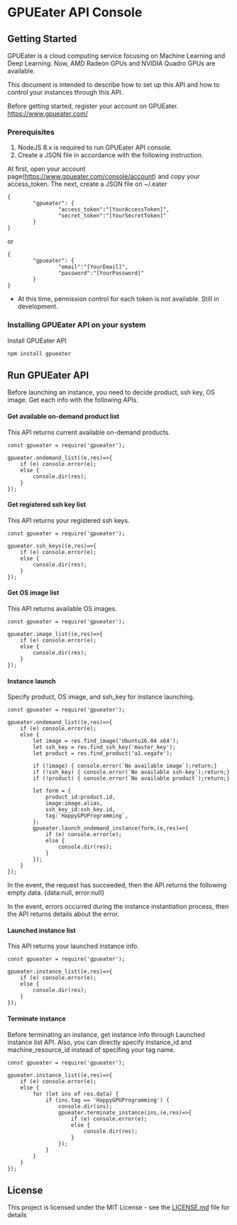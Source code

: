 # GPUEater API Console

## Getting Started
GPUEater is a cloud computing service focusing on Machine Learning and Deep Learning. Now, AMD Radeon GPUs and NVIDIA Quadro GPUs are available. 

This document is intended to describe how to set up this API and how to control your instances through this API.

Before getting started, register your account on GPUEater.
https://www.gpueater.com/

### Prerequisites
1. NodeJS 8.x is required to run GPUEater API console.
2. Create a JSON file in accordance with the following instruction.

At first, open your account page(https://www.gpueater.com/console/account) and copy your access_token. The next, create a JSON file on ~/.eater

```
{
        "gpueater": {
                "access_token":"[YourAccessToken]",
                "secret_token":"[YourSecretToken]"
        }
}
```

or

```
{
        "gpueater": {
                "email":"[YourEmail]",
                "password":"[YourPassword]"
        }
}
```
* At this time, permission control for each token is not available. Still in development.

### Installing GPUEater API on your system

Install GPUEater API
```
npm install gpueater
```

## Run GPUEater API

Before launching an instance, you need to decide product, ssh key, OS image. Get each info with the following APIs.

#### Get available on-demand product list

This API returns current available on-demand products.
```
const gpueater = require('gpueater');

gpueater.ondemand_list((e,res)=>{
    if (e) console.error(e);
    else {
        console.dir(res);
    }
});
```
#### Get registered ssh key list

This API returns your registered ssh keys.
```
const gpueater = require('gpueater');

gpueater.ssh_keys((e,res)=>{
    if (e) console.error(e);
    else {
        console.dir(res);
    }
});
```

#### Get OS image list

This API returns available OS images.
```
const gpueater = require('gpueater');

gpueater.image_list((e,res)=>{
    if (e) console.error(e);
    else {
        console.dir(res);
    }
});
```

#### Instance launch

Specify product, OS image, and ssh_key for instance launching. 

```
const gpueater = require('gpueater');

gpueater.ondemand_list((e,res)=>{
    if (e) console.error(e);
    else {
        let image = res.find_image('Ubuntu16.04 x64');
        let ssh_key = res.find_ssh_key('master_key');
        let product = res.find_product('a1.vegafe');

        if (!image) { console.error(`No available image`);return;}
        if (!ssh_key) { console.error(`No available ssh-key`);return;}
        if (!product) { console.error(`No available product`);return;}

        let form = {
            product_id:product.id,
            image:image.alias,
            ssh_key_id:ssh_key.id,
            tag:`HappyGPUProgramming`,
        };
        gpueater.launch_ondemand_instance(form,(e,res)=>{
            if (e) console.error(e);
            else {
                console.dir(res);
            }
        });
    }
});
```
In the event, the request has succeeded, then the API returns the following empty data.
{data:null, error:null} 

In the event, errors occurred during the instance instantiation process, then the API returns details about the error.

#### Launched instance list

This API returns your launched instance info.
```
const gpueater = require('gpueater');

gpueater.instance_list((e,res)=>{
    if (e) console.error(e);
    else {
        console.dir(res);
    }
});
```
#### Terminate instance

Before terminating an instance, get instance info through Launched instance list API. Also, you can directly specify instance_id and machine_resource_id instead of specifing your tag name.

```
const gpueater = require('gpueater');

gpueater.instance_list((e,res)=>{
    if (e) console.error(e);
    else {
        for (let ins of res.data) {
            if (ins.tag == 'HappyGPUProgramming') {
                console.dir(ins);
                gpueater.terminate_instance(ins,(e,res)=>{
                    if (e) console.error(e);
                    else {
                        console.dir(res);
                    }
                });
            }
        }
    }
});
```

## License

This project is licensed under the MIT License - see the [LICENSE.md](LICENSE.md) file for details
